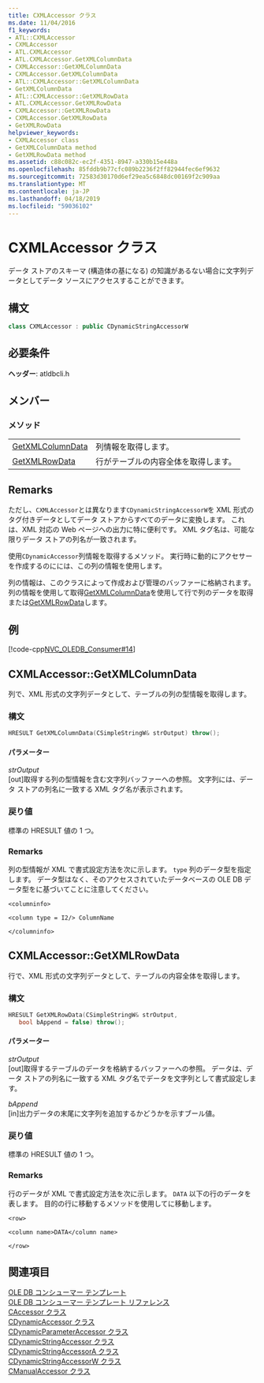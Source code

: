```yaml
---
title: CXMLAccessor クラス
ms.date: 11/04/2016
f1_keywords:
- ATL::CXMLAccessor
- CXMLAccessor
- ATL.CXMLAccessor
- ATL.CXMLAccessor.GetXMLColumnData
- CXMLAccessor::GetXMLColumnData
- CXMLAccessor.GetXMLColumnData
- ATL::CXMLAccessor::GetXMLColumnData
- GetXMLColumnData
- ATL::CXMLAccessor::GetXMLRowData
- ATL.CXMLAccessor.GetXMLRowData
- CXMLAccessor::GetXMLRowData
- CXMLAccessor.GetXMLRowData
- GetXMLRowData
helpviewer_keywords:
- CXMLAccessor class
- GetXMLColumnData method
- GetXMLRowData method
ms.assetid: c88c082c-ec2f-4351-8947-a330b15e448a
ms.openlocfilehash: 85fddb9b77cfc089b2236f2ff82944fec6ef9632
ms.sourcegitcommit: 72583d30170d6ef29ea5c6848dc00169f2c909aa
ms.translationtype: MT
ms.contentlocale: ja-JP
ms.lasthandoff: 04/18/2019
ms.locfileid: "59036102"
---
```

# <a name="cxmlaccessor-class"></a>CXMLAccessor クラス

データ ストアのスキーマ (構造体の基になる) の知識があるない場合に文字列データとしてデータ ソースにアクセスすることができます。

## <a name="syntax"></a>構文

```cpp
class CXMLAccessor : public CDynamicStringAccessorW
```

## <a name="requirements"></a>必要条件

**ヘッダー**: atldbcli.h

## <a name="members"></a>メンバー

### <a name="methods"></a>メソッド

|||
|-|-|
|[GetXMLColumnData](#getxmlcolumndata)|列情報を取得します。|
|[GetXMLRowData](#getxmlrowdata)|行がテーブルの内容全体を取得します。|

## <a name="remarks"></a>Remarks

ただし、`CXMLAccessor`とは異なります`CDynamicStringAccessorW`を XML 形式のタグ付きデータとしてデータ ストアからすべてのデータに変換します。 これは、XML 対応の Web ページへの出力に特に便利です。 XML タグ名は、可能な限りデータ ストアの列名が一致されます。

使用`CDynamicAccessor`列情報を取得するメソッド。 実行時に動的にアクセサーを作成するのにには、この列の情報を使用します。

列の情報は、このクラスによって作成および管理のバッファーに格納されます。 列の情報を使用して取得[GetXMLColumnData](#getxmlcolumndata)を使用して行で列のデータを取得または[GetXMLRowData](#getxmlrowdata)します。

## <a name="example"></a>例

[!code-cpp[NVC_OLEDB_Consumer#14](../../data/oledb/codesnippet/cpp/cxmlaccessor-class_1.cpp)]

## <a name="getxmlcolumndata"></a> CXMLAccessor::GetXMLColumnData

列で、XML 形式の文字列データとして、テーブルの列の型情報を取得します。

### <a name="syntax"></a>構文

```cpp
HRESULT GetXMLColumnData(CSimpleStringW& strOutput) throw();
```

#### <a name="parameters"></a>パラメーター

*strOutput*<br/>
[out]取得する列の型情報を含む文字列バッファーへの参照。 文字列には、データ ストアの列名に一致する XML タグ名が表示されます。

### <a name="return-value"></a>戻り値

標準の HRESULT 値の 1 つ。

### <a name="remarks"></a>Remarks

列の型情報が XML で書式設定方法を次に示します。 `type` 列のデータ型を指定します。 データ型はなく、そのアクセスされていたデータベースの OLE DB データ型をに基づいてことに注意してください。

`<columninfo>`

`<column type = I2/> ColumnName`

`</columninfo>`

## <a name="getxmlrowdata"></a> CXMLAccessor::GetXMLRowData

行で、XML 形式の文字列データとして、テーブルの内容全体を取得します。

### <a name="syntax"></a>構文

```cpp
HRESULT GetXMLRowData(CSimpleStringW& strOutput,
   bool bAppend = false) throw();
```

#### <a name="parameters"></a>パラメーター

*strOutput*<br/>
[out]取得するテーブルのデータを格納するバッファーへの参照。 データは、データ ストアの列名に一致する XML タグ名でデータを文字列として書式設定します。

*bAppend*<br/>
[in]出力データの末尾に文字列を追加するかどうかを示すブール値。

### <a name="return-value"></a>戻り値

標準の HRESULT 値の 1 つ。

### <a name="remarks"></a>Remarks

行のデータが XML で書式設定方法を次に示します。 `DATA` 以下の行のデータを表します。 目的の行に移動するメソッドを使用してに移動します。

`<row>`

`<column name>DATA</column name>`

`</row>`

## <a name="see-also"></a>関連項目

[OLE DB コンシューマー テンプレート](../../data/oledb/ole-db-consumer-templates-cpp.md)<br/>
[OLE DB コンシューマー テンプレート リファレンス](../../data/oledb/ole-db-consumer-templates-reference.md)<br/>
[CAccessor クラス](../../data/oledb/caccessor-class.md)<br/>
[CDynamicAccessor クラス](../../data/oledb/cdynamicaccessor-class.md)<br/>
[CDynamicParameterAccessor クラス](../../data/oledb/cdynamicparameteraccessor-class.md)<br/>
[CDynamicStringAccessor クラス](../../data/oledb/cdynamicstringaccessor-class.md)<br/>
[CDynamicStringAccessorA クラス](../../data/oledb/cdynamicstringaccessora-class.md)<br/>
[CDynamicStringAccessorW クラス](../../data/oledb/cdynamicstringaccessorw-class.md)<br/>
[CManualAccessor クラス](../../data/oledb/cmanualaccessor-class.md)